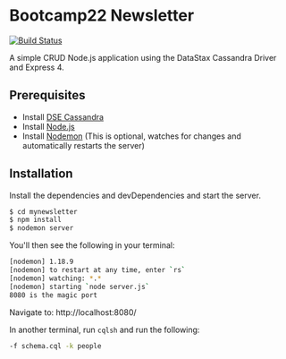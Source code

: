 # Bootcamp22 Newsletter
[![Build Status](https://travis-ci.com/cristinaveale/mynewsletter.svg?branch=master)](https://travis-ci.com/cristinaveale/mynewsletter)

A simple CRUD Node.js application using the DataStax Cassandra Driver and Express 4.


## Prerequisites
  - Install [DSE Cassandra](https://docs.datastax.com/en/install/6.7/install/installTOC.html) 
  - Install [Node.js](https://nodejs.org/en/download/) 
  - Install [Nodemon](https://nodemon.io/) (This is optional, watches for changes and automatically restarts the server)

## Installation

Install the dependencies and devDependencies and start the server.

```sh
$ cd mynewsletter
$ npm install
$ nodemon server
```

You'll then see the following in your terminal:

```sh
[nodemon] 1.18.9
[nodemon] to restart at any time, enter `rs`
[nodemon] watching: *.*
[nodemon] starting `node server.js`
8080 is the magic port
```
Navigate to: http://localhost:8080/

In another terminal, run `cqlsh` and run the following:
```sh
-f schema.cql -k people
```